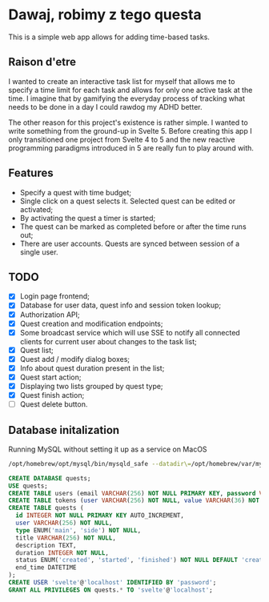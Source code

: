 # Dawaj, robimy z tego questa

This is a simple web app allows for adding time-based tasks.

## Raison d'etre

I wanted to create an interactive task list for myself that allows me to specify a time limit
for each task and allows for only one active task at the time. I imagine that by gamifying
the everyday process of tracking what needs to be done in a day I could rawdog my ADHD better.

The other reason for this project's existence is rather simple. I wanted to write something
from the ground-up in Svelte 5. Before creating this app I only transitioned one project from
Svelte 4 to 5 and the new reactive programming paradigms introduced in 5 are really fun
to play around with.

## Features

- Specify a quest with time budget;
- Single click on a quest selects it. Selected quest can be edited or activated;
- By activating the quest a timer is started;
- The quest can be marked as completed before or after the time runs out;
- There are user accounts. Quests are synced between session of a single user.

## TODO

- [x] Login page frontend;
- [x] Database for user data, quest info and session token lookup;
- [x] Authorization API;
- [x] Quest creation and modification endpoints;
- [x] Some broadcast service which will use SSE to notify all connected clients for current user about changes to the task list;
- [x] Quest list;
- [x] Quest add / modify dialog boxes;
- [x] Info about quest duration present in the list;
- [x] Quest start action;
- [x] Displaying two lists grouped by quest type;
- [x] Quest finish action;
- [ ] Quest delete button.

## Database initalization

Running MySQL without setting it up as a service on MacOS

```bash
/opt/homebrew/opt/mysql/bin/mysqld_safe --datadir\=/opt/homebrew/var/mysql
```

```sql
CREATE DATABASE quests;
USE quests;
CREATE TABLE users (email VARCHAR(256) NOT NULL PRIMARY KEY, password VARCHAR(256) NOT NULL);
CREATE TABLE tokens (user VARCHAR(256) NOT NULL, value VARCHAR(36) NOT NULL PRIMARY KEY, exp_date DATETIME NOT NULL);
CREATE TABLE quests (
  id INTEGER NOT NULL PRIMARY KEY AUTO_INCREMENT,
  user VARCHAR(256) NOT NULL,
  type ENUM('main', 'side') NOT NULL,
  title VARCHAR(256) NOT NULL,
  description TEXT,
  duration INTEGER NOT NULL,
  status ENUM('created', 'started', 'finished') NOT NULL DEFAULT 'created',
  end_time DATETIME
);
CREATE USER 'svelte'@'localhost' IDENTIFIED BY 'password';
GRANT ALL PRIVILEGES ON quests.* TO 'svelte'@'localhost';
```
